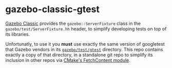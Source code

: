 # gazebo-classic-gtest

[Gazebo Classic](https://github.com/osrf/gazebo) provides the `gazebo::ServerFixture` class in the `gazebo/test/ServerFixture.hh` header, to simplify developing tests on top of its libraries.

Unfortunatly, to use it you **must** use exactly the same version of googletest that Gazebo vendors in its [`gazebo/test/gtest`](https://github.com/osrf/gazebo/tree/gazebo11/test/gtest) directory. This repo contains exactly a copy of that directory, in a standalone git repo to simplify its inclusion in other repos via [CMake's FetchContent module](https://cmake.org/cmake/help/latest/module/FetchContent.html).
